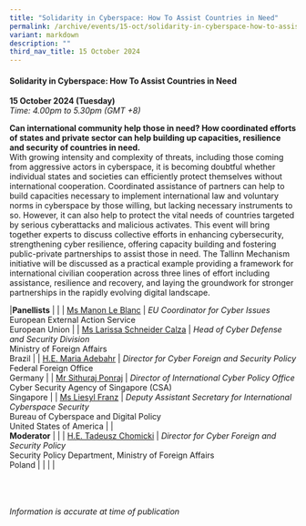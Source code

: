 ```yaml
---
title: "Solidarity in Cyberspace: How To Assist Countries in Need"
permalink: /archive/events/15-oct/solidarity-in-cyberspace-how-to-assist-countries-in-need/
variant: markdown
description: ""
third_nav_title: 15 October 2024
---
```

#### **Solidarity in Cyberspace: How To Assist Countries in Need**

**15 October 2024 (Tuesday)**  
*Time: 4.00pm to 5.30pm (GMT +8)*

**Can international community help those in need? How coordinated efforts of states and private sector can help building up capacities, resilience and security of countries in need.**
<br>With growing intensity and complexity of threats, including those coming from aggressive actors in cyberspace, it is becoming doubtful whether individual states and societies can efficiently protect themselves without international cooperation. Coordinated assistance of partners can help to build capacities necessary to implement international law and voluntary norms in cyberspace by those willing, but lacking necessary instruments to so. However, it can also help to protect the vital needs of countries targeted by serious cyberattacks and malicious activates. This event will bring together experts to discuss collective efforts in enhancing cybersecurity, strengthening cyber resilience, offering capacity building and fostering public-private partnerships to assist those in need. The Tallinn Mechanism initiative will be discussed as a practical example providing a framework for international civilian cooperation across three lines of effort including assistance, resilience and recovery, and laying the groundwork for stronger partnerships in the rapidly evolving digital landscape.    

|**Panellists**          |                                                              |
| [Ms Manon Le Blanc](/speakers/ms-manon-le-blanc/)  | *EU Coordinator for Cyber Issues* <br>European External Action Service <br>European Union     |
| [Ms Larissa Schneider Calza](/speakers/ms-larissa-schneider-calza/)  | *Head of Cyber Defense and Security Division*<br>Ministry of Foreign Affairs<br>Brazil           |
| [H.E. Maria Adebahr](/speakers/ms-maria-adebahr/)  | *Director for Cyber Foreign and Security Policy*<br>Federal Foreign Office<br>Germany           |
| [Mr Sithuraj Ponraj](/speakers/mr-sithuraj-ponraj/)  | *Director of International Cyber Policy Office* <br>Cyber Security Agency of Singapore (CSA)<br>Singapore     |
| [Ms Liesyl Franz](/speakers/ms-liesyl-franz/)  | *Deputy Assistant Secretary for International Cyberspace Security*<br>Bureau of Cyberspace and Digital Policy<br>United States of America           |
|<br> **Moderator**          |                                                           |
| [H.E. Tadeusz Chomicki](/speakers/he-tadeusz-chomicki/)  | *Director for Cyber Foreign and Security Policy*<br>Security Policy Department, Ministry of Foreign Affairs<br>Poland                |
| | |


<br><br><br>
*Information is accurate at time of publication*